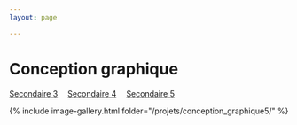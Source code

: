 ```yaml
---
layout: page 

---
```

<h1>Conception graphique</h1>

[Secondaire 3](../Conception_graphique/)&emsp; [Secondaire 4](../Conception_graphique4/)&emsp; [Secondaire 5](../Conception_graphique5/)

{% include image-gallery.html folder="/projets/conception_graphique5/" %} 
